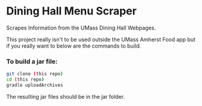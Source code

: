 # Dining Hall Menu Scraper
Scrapes Information from the UMass Dining Hall Webpages.

This project really isn't to be used outside the UMass Amherst Food app but if you really want to below are the commands to build.

### To build a jar file:
```bash
git clone (this repo)
cd (this repo)
gradle uploadArchives
```
The resulting jar files should be in the jar folder.
